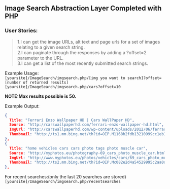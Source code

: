 
## Image Search Abstraction Layer Completed with PHP
### User Stories:  
>1.I can get the image URLs, alt text and page urls for a set of images relating to a given search string.  
>2.I can paginate through the responses by adding a ?offset=2 parameter to the URL.  
>3.I can get a list of the most recently submitted search strings.  

Example Usage:  
`[yoursite]/ImageSearch/imgsearch.php/[img you want to search]?offset=[number of returned results]`  
`[yoursite]/ImageSearch/imgsearch.php/cars?offset=10`

**NOTE:Max results possible is 50.**

Example Output:
```json
{  
  Title: "Ferrari Enzo Wallpaper HD | Cars WallPaper HD",
  Source: "http://carswallpaperhd.com/ferrari-enzo-wallpaper-hd.html",
  ImgUrl: "http://carswallpaperhd.com/wp-content/uploads/2012/06/ferrari-enzo.jpg",
  Thumbnail: "http://ts1.mm.bing.net/th?id=OIP.M1168b2fdb13210999cc1eb1f3b36690aH0&pid=15.1"  
},  
{  
  Title: "home vehicles cars cars photo tags photo muscle car",  
  Source: "http://myphotos.eu/photography-69_cars_photo_muscle_car.html",  
  ImgUrl: "http://www.myphotos.eu/photos/vehicles/cars/69_cars_photo_muscle_car.jpg",  
  Thumbnail: "http://ts2.mm.bing.net/th?id=OIP.Mc082e2d4a54529995c2aa0dd50eb98ecH0&pid=15.1"  
},
```
For recent searches:(only the last 20 searches are stored)    
`[yoursite]/ImageSearch/imgsearch.php/recentsearches`
